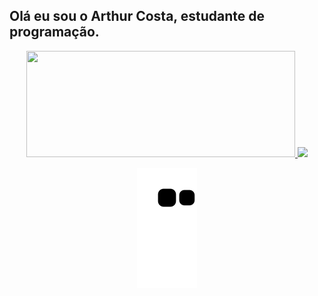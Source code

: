 ## Olá eu sou o Arthur Costa, estudante de programação.

<div align="center">
  <a href="https://github.com/ArthurC-br">
  <img height="170em" width="430em" src="https://github-readme-stats.vercel.app/api?username=ArthurC-br&show_icons=true&theme=dark&include_all_commits=true&count_private=true&hide=prs,issues,contribs&custom_title=ArthurC-br's GitHub Stats"/>
  <img height="160em" src="https://github-readme-stats.vercel.app/api/top-langs/?username=ArthurC-br&layout=compact&langs_count=7&theme=dark"/>
</div>

<div align="center">
  
 ![Snake animation](https://github.com/ArthurC-br/ArthurC-br/blob/output/github-contribution-grid-snake.svg)
  
</div>
